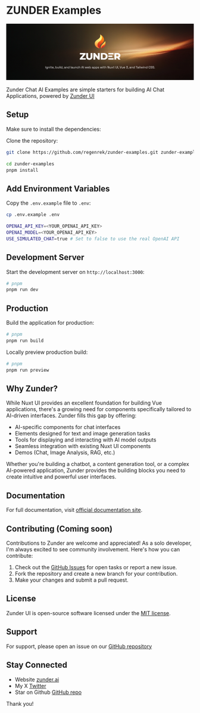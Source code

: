 # ZUNDER Examples

[![Zunder AI Logo](/shared/public/zunder_ai_logo_banner.png)](https://github.com/regenrek/zunder-ui)

Zunder Chat AI Examples are simple starters for building AI Chat Applications, powered by [Zunder UI](https://github.com/regenrek/zunder-ui)

## Setup

Make sure to install the dependencies:

Clone the repository:
```bash
git clone https://github.com/regenrek/zunder-examples.git zunder-examples
```

```bash
cd zunder-examples
pnpm install
```


## Add Environment Variables 

Copy the `.env.example` file to `.env`:

```bash
cp .env.example .env
```
 
```bash
OPENAI_API_KEY=<YOUR_OPENAI_API_KEY>
OPENAI_MODEL=<YOUR_OPENAI_API_KEY>
USE_SIMULATED_CHAT=true # Set to false to use the real OpenAI API
```
 
## Development Server

Start the development server on `http://localhost:3000`:

```bash
# pnpm
pnpm run dev
```

## Production

Build the application for production:

```bash
# pnpm
pnpm run build
```

Locally preview production build:

```bash
# pnpm
pnpm run preview
```

## Why Zunder?

While Nuxt UI provides an excellent foundation for building Vue applications, there's a growing need for components specifically tailored to AI-driven interfaces. Zunder fills this gap by offering:

- AI-specific components for chat interfaces
- Elements designed for text and image generation tasks
- Tools for displaying and interacting with AI model outputs
- Seamless integration with existing Nuxt UI components
- Demos (Chat, Image Analysis, RAG, etc.)

Whether you're building a chatbot, a content generation tool, or a complex AI-powered application, Zunder provides the building blocks you need to create intuitive and powerful user interfaces.


## Documentation

For full documentation, visit [official documentation site](https://zunder.ai).

## Contributing (Coming soon)

Contributions to Zunder are welcome and appreciated! As a solo developer, I'm always excited to see community involvement. Here's how you can contribute:

1. Check out the [GitHub Issues](https://github.com/regenrek/zunder-ui/issues) for open tasks or report a new issue.
2. Fork the repository and create a new branch for your contribution.
3. Make your changes and submit a pull request.

## License

Zunder UI is open-source software licensed under the [MIT license](LICENSE.md).

## Support

For support, please open an issue on our [GitHub repository](https://github.com/regenrek/zunder-ui)

## Stay Connected

- Website [zunder.ai](https://zunder.ai)
- My X [Twitter](https://twitter.com/regenrek)
- Star on Github [GitHub repo](https://github.com/regenrek/zunder-ui)

Thank you!